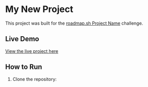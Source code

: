 # My New Project

This project was built for the [roadmap.sh Project Name](https://roadmap.sh/projects/todo-app) challenge.

## Live Demo
[View the live project here](https://dansheun10-blip.github.io/project-repo-name/)

## How to Run
1. Clone the repository:

